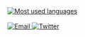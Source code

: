 <a href="https://github.com/andrea-varesio">
  <img src="https://github-readme-stats.vercel.app/api/top-langs/?username=andrea-varesio&layout=compact&card_width=364&theme=blueberry&text_color=fff&title_color=fff&bg_color=161b22&border_color=aaa&border_radius=0&hide_border=true" alt="Most used languages" />
</a>
<br /><br />
<a href="https://www.andreavaresio.com/contact" target="_blank">
  <img src="https://img.shields.io/badge/email-black.svg?style=for-the-badge&logo=protonmail&logoColor=white" alt="Email" />
</a>
<a href="https://www.twitter.com/andreavaresio/" target="_blank">
  <img src="https://img.shields.io/badge/andreavaresio-%231DA1F2.svg?style=for-the-badge&logo=Twitter&logoColor=white" alt="Twitter" />
</a>
